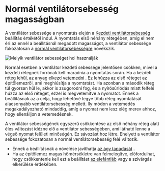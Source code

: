 # Normál ventilátorsebesség magasságban

A ventilátor sebessége a nyomtatás elején a [Kezdeti ventilátorsebesség](cool_fan_speed_0.md) beállítás értékétől indul. A nyomtatás első néhány rétegében, amíg el nem éri az ennél a beállításnál megadott magasságot, a ventilátor sebessége fokozatosan a [normál ventilátorsebességre](cool_fan_speed_min.md) növekszik.

![Melyik ventilátor sebességet hol használják](../images/cool_fan_speed.svg)

Normál esetben a ventilátor kezdeti sebessége jelentősen csökken, mivel a kezdeti rétegnek forrónak kell maradnia a nyomtatás során. Ha a kezdeti réteg lehűl, az anyag elkezd [vetemedni](../troubleshooting/warping.md) . Ez lehúzza az első réteget az építőlemezről, ami meghiúsítja a nyomtatást. Ha azonban a második réteg túl gyorsan hűl le, akkor is zsugorodni fog, és a nyírósúrlódás miatt felfelé húzza az első réteget, ezzel is megvetemítve a nyomatot. Ennek a beállításnak az a célja, hogy lehetővé tegye több réteg nyomtatását alacsonyabb ventilátorsebesség mellett. Ily módon a vetemedés megakadályozható mindaddig, amíg a nyomat nem lesz elég merev ahhoz, hogy ellenálljon a vetemedésnek.

A ventilátor sebességének egyszerű csökkentése az első néhány réteg alatt éles változást idézne elő a ventilátor sebességében, ami látható lenne a végső nyomat felületi minőségén. Ez sávozást hoz létre. Ehelyett a ventilátor sebessége fokozatosan a normál ventilátorsebesség felé változik.

- Ennek a beállításnak a növelése javíthatja [az ágy tapadását](../troubleshooting/bed_adhesion_problems.md) .
- Ha az építőlemez magas hőmérsékletre van felmelegítve, előfordulhat, hogy csökkentenie kell ezt a beállítást [az elefántláb](../troubleshooting/elephants_foot.md) vagy a szivárgás elkerülése érdekében.
